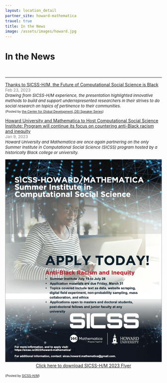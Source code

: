 ```yaml
---
layout: location_detail
partner_site: howard-mathematica
travel: true
title: In the News
image: /assets/images/howard.jpg
---
```


<h1 class="display-4">In the News</h1>
<br />

---

<u>Thanks to SICSS-H/M, the Future of Computational Social Science is Black</u>
<br><font color="grey"><font size="2">Feb 23, 2023</font></font> 
<br><i><font size = "2">Drawing from SICSS-H/M experience, the presentation highlighted innovative methods to build and support underrepresented researchers in their strives to do social research on topics of pertinence to their communities.</font></i>
<br><font size = "1">(Posted by <a href="https://www.cgdev.org/"> the Center for Global Development, DEI Speaker Series</a>)</font>

<u>Howard University and Mathematica to Host Computational Social Science Institute: Program will continue its focus on countering anti-Black racism and inequity</u>
<br><font color="grey"><font size="2">Jan 9, 2023</font></font> 
<br><i><font size = "2">Howard University and Mathematica are once again partnering on the only Summer Institute in Computational Social Science (SICSS) program hosted by a historically Black college or university.</font></i>
<p align="center">
  <img width="560" src="/assets/images/SICSS_HOWARD_MATHEMATICA_FLYER_2023.png">
  <br><a href="https://github.com/compsocialscience/summer-institute/files/10376632/SICSS_HOWARD_MATHEMATICA_FLYER_2023.pdf" target="_blank" download>Click here to download SICSS-H/M 2023 Flyer</a>
</p>
<font size = "1">(Posted by <a href="https://twitter.com/sicss_howard">SICSS-H/M</a>)</font>
